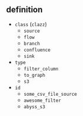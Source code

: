 ## definition
* `class` (`clazz`)
  * `source`
  * `flow`
  * `branch`
  * `confluence`
  * `sink`
* `type`
  * `filter_column`
  * `to_graph`
  * `s3`
* `id`
  * `some_csv_file_source`
  * `awesome_filter`
  * `abyss_s3`